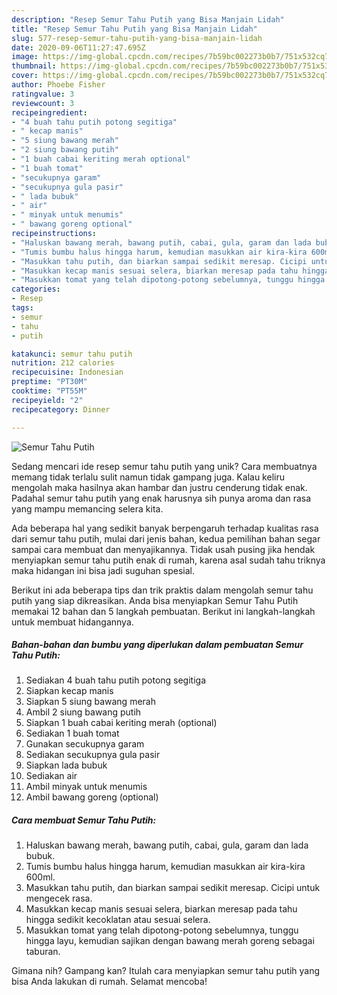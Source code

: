 ```yaml
---
description: "Resep Semur Tahu Putih yang Bisa Manjain Lidah"
title: "Resep Semur Tahu Putih yang Bisa Manjain Lidah"
slug: 577-resep-semur-tahu-putih-yang-bisa-manjain-lidah
date: 2020-09-06T11:27:47.695Z
image: https://img-global.cpcdn.com/recipes/7b59bc002273b0b7/751x532cq70/semur-tahu-putih-foto-resep-utama.jpg
thumbnail: https://img-global.cpcdn.com/recipes/7b59bc002273b0b7/751x532cq70/semur-tahu-putih-foto-resep-utama.jpg
cover: https://img-global.cpcdn.com/recipes/7b59bc002273b0b7/751x532cq70/semur-tahu-putih-foto-resep-utama.jpg
author: Phoebe Fisher
ratingvalue: 3
reviewcount: 3
recipeingredient:
- "4 buah tahu putih potong segitiga"
- " kecap manis"
- "5 siung bawang merah"
- "2 siung bawang putih"
- "1 buah cabai keriting merah optional"
- "1 buah tomat"
- "secukupnya garam"
- "secukupnya gula pasir"
- " lada bubuk"
- " air"
- " minyak untuk menumis"
- " bawang goreng optional"
recipeinstructions:
- "Haluskan bawang merah, bawang putih, cabai, gula, garam dan lada bubuk."
- "Tumis bumbu halus hingga harum, kemudian masukkan air kira-kira 600ml."
- "Masukkan tahu putih, dan biarkan sampai sedikit meresap. Cicipi untuk mengecek rasa."
- "Masukkan kecap manis sesuai selera, biarkan meresap pada tahu hingga sedikit kecoklatan atau sesuai selera."
- "Masukkan tomat yang telah dipotong-potong sebelumnya, tunggu hingga layu, kemudian sajikan dengan bawang merah goreng sebagai taburan."
categories:
- Resep
tags:
- semur
- tahu
- putih

katakunci: semur tahu putih 
nutrition: 212 calories
recipecuisine: Indonesian
preptime: "PT30M"
cooktime: "PT55M"
recipeyield: "2"
recipecategory: Dinner

---
```



![Semur Tahu Putih](https://img-global.cpcdn.com/recipes/7b59bc002273b0b7/751x532cq70/semur-tahu-putih-foto-resep-utama.jpg)

Sedang mencari ide resep semur tahu putih yang unik? Cara membuatnya memang tidak terlalu sulit namun tidak gampang juga. Kalau keliru mengolah maka hasilnya akan hambar dan justru cenderung tidak enak. Padahal semur tahu putih yang enak harusnya sih punya aroma dan rasa yang mampu memancing selera kita.



Ada beberapa hal yang sedikit banyak berpengaruh terhadap kualitas rasa dari semur tahu putih, mulai dari jenis bahan, kedua pemilihan bahan segar sampai cara membuat dan menyajikannya. Tidak usah pusing jika hendak menyiapkan semur tahu putih enak di rumah, karena asal sudah tahu triknya maka hidangan ini bisa jadi suguhan spesial.


Berikut ini ada beberapa tips dan trik praktis dalam mengolah semur tahu putih yang siap dikreasikan. Anda bisa menyiapkan Semur Tahu Putih memakai 12 bahan dan 5 langkah pembuatan. Berikut ini langkah-langkah untuk membuat hidangannya.

<!--inarticleads1-->

##### Bahan-bahan dan bumbu yang diperlukan dalam pembuatan Semur Tahu Putih:

1. Sediakan 4 buah tahu putih potong segitiga
1. Siapkan  kecap manis
1. Siapkan 5 siung bawang merah
1. Ambil 2 siung bawang putih
1. Siapkan 1 buah cabai keriting merah (optional)
1. Sediakan 1 buah tomat
1. Gunakan secukupnya garam
1. Sediakan secukupnya gula pasir
1. Siapkan  lada bubuk
1. Sediakan  air
1. Ambil  minyak untuk menumis
1. Ambil  bawang goreng (optional)




<!--inarticleads2-->

##### Cara membuat Semur Tahu Putih:

1. Haluskan bawang merah, bawang putih, cabai, gula, garam dan lada bubuk.
1. Tumis bumbu halus hingga harum, kemudian masukkan air kira-kira 600ml.
1. Masukkan tahu putih, dan biarkan sampai sedikit meresap. Cicipi untuk mengecek rasa.
1. Masukkan kecap manis sesuai selera, biarkan meresap pada tahu hingga sedikit kecoklatan atau sesuai selera.
1. Masukkan tomat yang telah dipotong-potong sebelumnya, tunggu hingga layu, kemudian sajikan dengan bawang merah goreng sebagai taburan.




Gimana nih? Gampang kan? Itulah cara menyiapkan semur tahu putih yang bisa Anda lakukan di rumah. Selamat mencoba!
